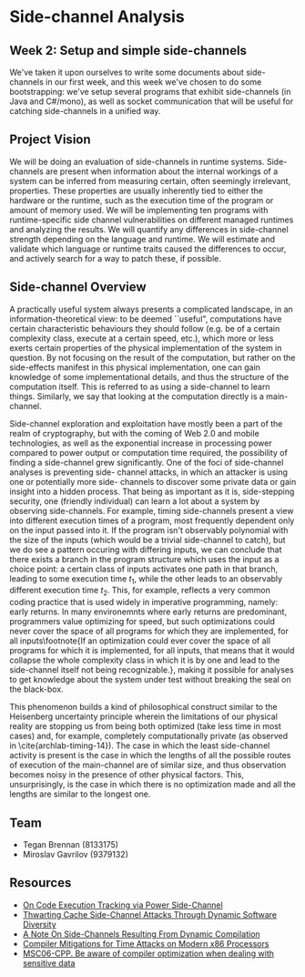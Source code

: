 # Side-channel Analysis

## Week 2: Setup and simple side-channels

We've taken it upon ourselves to write some documents about side-channels in our first week,
and this week we've chosen to do some bootstrapping: we've setup several programs that exhibit side-channels (in Java and C#/mono), as well as socket communication that will be useful for catching side-channels in a unified way.

## Project Vision

We will be doing an evaluation of side-channels in runtime systems. Side-channels are present when information about the internal workings of a system can be inferred from measuring certain, often seemingly irrelevant, properties. These properties are usually inherently tied to either the hardware or the runtime, such as the execution time of the program or amount of memory used. We will be implementing ten programs with runtime-specific side channel vulnerabilities on different managed runtimes and analyzing the results. We will quantify any differences in side-channel strength depending on the language and runtime. We will estimate and validate which language or runtime traits caused the differences to occur, and actively search for a way to patch these, if possible.

## Side-channel Overview
 A practically useful system always presents a complicated landscape, in an
 information-theoretical view: to be deemed ``useful", computations have certain
 characteristic behaviours they should follow (e.g. be of a certain complexity
 class, execute at a certain speed, etc.), which more or less exerts certain
 properties of the physical implementation of the system in question. By not
 focusing on the result of the computation, but rather on the side-effects
 manifest in this physical implementation, one can gain knowledge of some
 implementational details, and thus the structure of the computation itself. This
 is referred to as using a side-channel to learn things. Similarly, we say that
 looking at the computation directly is a main-channel.
 
 Side-channel exploration and exploitation have mostly been a part of the realm
 of cryptography, but with the coming of Web 2.0 and mobile technologies, as well
 as the exponential increase in processing power compared to power output or
 computation time required, the possibility of finding a side-channel grew
 significantly. One of the foci of side-channel analyses is preventing side-
 channel attacks, in which an attacker is using one or potentially more side-
 channels to discover some private data or gain insight into a hidden process.
 That being as important as it is, side-stepping security, one (friendly
 individual) can learn a lot about a system by observing side-channels. For
 example,  timing side-channels present a view into different execution times of
 a program, most frequently dependent only on the input passed into it. If the
 program isn't observably polynomial with the size of the inputs (which would be
 a trivial side-channel to catch), but we do see a pattern occuring with
 differing inputs, we can conclude that there exists a branch in the program
 structure which uses the input as a choice point: a certain class of inputs
 activates one path in that branch, leading to some execution time $t_1$, while
 the other leads to an observably different execution time $t_2$. This, for
 example, reflects a very common coding practice that is used widely in
 imperative programming, namely: early returns. In many environemnts where early
 returns are predominant,  programmers value optimizing for speed, but such
 optimizations could never cover the space of all programs for which they are
 implemented, for all inputs\footnote{If an optimization could ever cover the
 space of all programs for which it is implemented, for all inputs, that means
 that it  would collapse the whole complexity class in which it is by one and
 lead to the side-channel  itself not being recognizable.}, making it possible
 for analyses to get knowledge about the system under test without breaking the
 seal on the black-box.
 
 This phenomenon builds a kind of philosophical construct similar to the Heisenberg
 uncertainty principle wherein the limitations of our physical reality are stopping
 us from being both optimized (take less time in most cases) and, for example,
 completely computationally private (as observed in \cite{archlab-timing-14}). The
 case in which the least side-channel activity is present is the case in which the
 lengths of all the possible routes of execution of the main-channel are of similar
 size, and thus observation becomes noisy in the presence of other physical factors.
 This, unsurprisingly, is the case in which there is no optimization made and all the
 lengths are similar to the longest one.


## Team

- Tegan Brennan (8133175)
- Miroslav Gavrilov (9379132)

## Resources

- [On Code Execution Tracking via Power Side-Channel](http://dl.acm.org/citation.cfm?id=2978299)
- [Thwarting Cache Side-Channel Attacks Through Dynamic Software Diversity](https://www.ics.uci.edu/~ahomescu/ndss15sidechannels.pdf)
- [A Note On Side-Channels Resulting From Dynamic Compilation](https://eprint.iacr.org/2006/349.pdf)
- [Compiler Mitigations for Time Attacks on Modern x86 Processors](https://pdfs.semanticscholar.org/5727/7ff4c38a86d84a8fb7eb09625d5a2c545f7c.pdf)
- [MSC06-CPP. Be aware of compiler optimization when dealing with sensitive data](https://www.securecoding.cert.org/confluence/display/cplusplus/MSC06-CPP.+Be+aware+of+compiler+optimization+when+dealing+with+sensitive+data)
